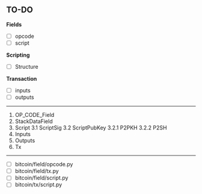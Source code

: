 ## TO-DO

**Fields**
- [ ] opcode
- [ ] script

**Scripting**
- [ ] Structure

**Transaction**
- [ ] inputs
- [ ] outputs

---

1. OP_CODE_Field
2. StackDataField
3. Script
  3.1 ScriptSig
  3.2 ScriptPubKey
    3.2.1 P2PKH
    3.2.2 P2SH
4. Inputs
4. Outputs
5. Tx

---

- [ ] bitcoin/field/opcode.py
- [ ] bitcoin/field/tx.py
- [ ] bitcoin/field/script.py
- [ ] bitcoin/tx/script.py
